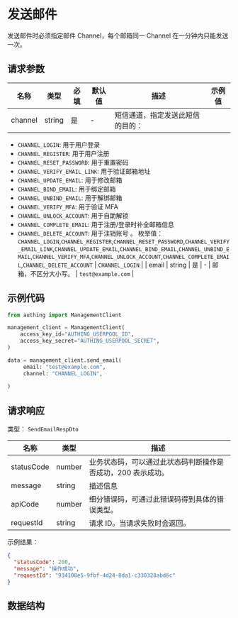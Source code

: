 # 发送邮件

<!--
  警告⚠️：
  不要直接修改该文档，
  https://github.com/Authing/authing-docs-factory
  使用该项目进行生成
-->

<LastUpdated />

发送邮件时必须指定邮件 Channel，每个邮箱同一 Channel 在一分钟内只能发送一次。

## 请求参数

| 名称 | 类型 | 必填 | 默认值 | 描述 | 示例值 |
| ---- | ---- | ---- | ---- | ---- | ---- |
| channel | string | 是 | - | 短信通道，指定发送此短信的目的：
- `CHANNEL_LOGIN`: 用于用户登录
- `CHANNEL_REGISTER`: 用于用户注册
- `CHANNEL_RESET_PASSWORD`: 用于重置密码
- `CHANNEL_VERIFY_EMAIL_LINK`: 用于验证邮箱地址
- `CHANNEL_UPDATE_EMAIL`: 用于修改邮箱
- `CHANNEL_BIND_EMAIL`: 用于绑定邮箱
- `CHANNEL_UNBIND_EMAIL`: 用于解绑邮箱
- `CHANNEL_VERIFY_MFA`: 用于验证 MFA
- `CHANNEL_UNLOCK_ACCOUNT`: 用于自助解锁
- `CHANNEL_COMPLETE_EMAIL`: 用于注册/登录时补全邮箱信息   
- `CHANNEL_DELETE_ACCOUNT`: 用于注销账号
。  枚举值：`CHANNEL_LOGIN`,`CHANNEL_REGISTER`,`CHANNEL_RESET_PASSWORD`,`CHANNEL_VERIFY_EMAIL_LINK`,`CHANNEL_UPDATE_EMAIL`,`CHANNEL_BIND_EMAIL`,`CHANNEL_UNBIND_EMAIL`,`CHANNEL_VERIFY_MFA`,`CHANNEL_UNLOCK_ACCOUNT`,`CHANNEL_COMPLETE_EMAIL`,`CHANNEL_DELETE_ACCOUNT` | `CHANNEL_LOGIN` |
| email | string | 是 | - | 邮箱，不区分大小写。   | `test@example.com` |


## 示例代码

```py
from authing import ManagementClient

management_client = ManagementClient(
    access_key_id="AUTHING_USERPOOL_ID",
    access_key_secret="AUTHING_USERPOOL_SECRET",
)

data = management_client.send_email(
     email: "test@example.com",
     channel: "CHANNEL_LOGIN",
  
)
```



## 请求响应

类型： `SendEmailRespDto`

| 名称 | 类型 | 描述 |
| ---- | ---- | ---- |
| statusCode | number | 业务状态码，可以通过此状态码判断操作是否成功，200 表示成功。 |
| message | string | 描述信息 |
| apiCode | number | 细分错误码，可通过此错误码得到具体的错误类型。 |
| requestId | string | 请求 ID。当请求失败时会返回。 |



示例结果：

```json
{
  "statusCode": 200,
  "message": "操作成功",
  "requestId": "934108e5-9fbf-4d24-8da1-c330328abd6c"
}
```

## 数据结构



